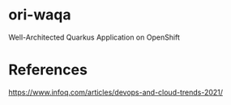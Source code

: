 # ori-waqa
Well-Architected Quarkus Application on OpenShift

# References

https://www.infoq.com/articles/devops-and-cloud-trends-2021/
